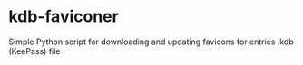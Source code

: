 kdb-faviconer
=============

Simple Python script for downloading and updating favicons for entries .kdb (KeePass) file
